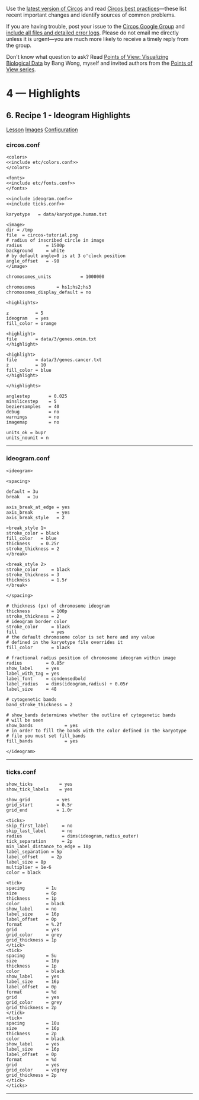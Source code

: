 Use the [latest version of Circos](/software/download/circos/) and read
[Circos best
practices](/documentation/tutorials/reference/best_practices/)—these list
recent important changes and identify sources of common problems.

If you are having trouble, post your issue to the [Circos Google
Group](https://groups.google.com/group/circos-data-visualization) and [include
all files and detailed error logs](/support/support/). Please do not email me
directly unless it is urgent—you are much more likely to receive a timely
reply from the group.

Don't know what question to ask? Read [Points of View: Visualizing Biological
Data](https://www.nature.com/nmeth/journal/v9/n12/full/nmeth.2258.html) by
Bang Wong, myself and invited authors from the [Points of View
series](https://mk.bcgsc.ca/pointsofview).

# 4 — Highlights

## 6\. Recipe 1 - Ideogram Highlights

[Lesson](/documentation/tutorials/highlights/recipe1/lesson)
[Images](/documentation/tutorials/highlights/recipe1/images)
[Configuration](/documentation/tutorials/highlights/recipe1/configuration)

### circos.conf

    
    
    <colors>
    <<include etc/colors.conf>>
    </colors>
    
    <fonts>
    <<include etc/fonts.conf>>
    </fonts>
    
    <<include ideogram.conf>>
    <<include ticks.conf>>
    
    karyotype   = data/karyotype.human.txt
    
    <image>
    dir = /tmp
    file  = circos-tutorial.png
    # radius of inscribed circle in image
    radius         = 1500p
    background     = white
    # by default angle=0 is at 3 o'clock position
    angle_offset   = -90
    </image>
    
    chromosomes_units           = 1000000
    
    chromosomes        = hs1;hs2;hs3
    chromosomes_display_default = no
    
    <highlights>
    
    z          = 5
    ideogram   = yes
    fill_color = orange
    
    <highlight>
    file       = data/3/genes.omim.txt
    </highlight>
    
    <highlight>
    file       = data/3/genes.cancer.txt
    z          = 10
    fill_color = blue
    </highlight>
    
    </highlights>
    
    anglestep       = 0.025
    minslicestep    = 5
    beziersamples   = 40
    debug           = no
    warnings        = no
    imagemap        = no
    
    units_ok = bupr
    units_nounit = n
    

  

* * *

### ideogram.conf

    
    
    <ideogram>
    
    <spacing>
    
    default = 3u
    break   = 1u
    
    axis_break_at_edge = yes
    axis_break         = yes
    axis_break_style   = 2
    
    <break_style 1>
    stroke_color = black
    fill_color   = blue
    thickness    = 0.25r
    stroke_thickness = 2
    </break>
    
    <break_style 2>
    stroke_color     = black
    stroke_thickness = 3
    thickness        = 1.5r
    </break>
    
    </spacing>
    
    # thickness (px) of chromosome ideogram
    thickness        = 100p
    stroke_thickness = 2
    # ideogram border color
    stroke_color     = black
    fill             = yes
    # the default chromosome color is set here and any value
    # defined in the karyotype file overrides it
    fill_color       = black
    
    # fractional radius position of chromosome ideogram within image
    radius         = 0.85r
    show_label     = yes
    label_with_tag = yes
    label_font     = condensedbold
    label_radius   = dims(ideogram,radius) + 0.05r
    label_size     = 48
    
    # cytogenetic bands
    band_stroke_thickness = 2
    
    # show_bands determines whether the outline of cytogenetic bands
    # will be seen
    show_bands            = yes
    # in order to fill the bands with the color defined in the karyotype
    # file you must set fill_bands
    fill_bands            = yes
    
    </ideogram>
    
    

  

* * *

### ticks.conf

    
    
    show_ticks          = yes
    show_tick_labels    = yes
    
    show_grid          = yes
    grid_start         = 0.5r
    grid_end           = 1.0r
    
    <ticks>
    skip_first_label     = no
    skip_last_label      = no
    radius               = dims(ideogram,radius_outer)
    tick_separation      = 2p
    min_label_distance_to_edge = 10p
    label_separation = 5p
    label_offset     = 2p
    label_size = 8p
    multiplier = 1e-6
    color = black
    
    <tick>
    spacing        = 1u
    size           = 6p
    thickness      = 1p
    color          = black
    show_label     = no
    label_size     = 16p
    label_offset   = 0p
    format         = %.2f
    grid           = yes
    grid_color     = grey
    grid_thickness = 1p
    </tick>
    <tick>
    spacing        = 5u
    size           = 10p
    thickness      = 1p
    color          = black
    show_label     = yes
    label_size     = 16p
    label_offset   = 0p
    format         = %d
    grid           = yes
    grid_color     = grey
    grid_thickness = 2p
    </tick>
    <tick>
    spacing        = 10u
    size           = 16p
    thickness      = 2p
    color          = black
    show_label     = yes
    label_size     = 16p
    label_offset   = 0p
    format         = %d
    grid           = yes
    grid_color     = vdgrey
    grid_thickness = 2p
    </tick>
    </ticks>
    

  

* * *

